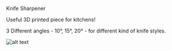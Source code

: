 Knife Sharpener

Useful 3D printed piece for kitchens!

3 Different angles - 10°, 15°, 20° - for different kind of knife styles.

![alt text](https://github.com/Imejpul/3DPrinting/blob/main/08_Gu%C3%ADaAfiladoTxeira/KnifeSharpener.png "FreeCad View")
